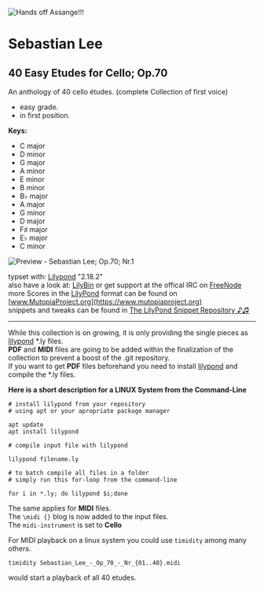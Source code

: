 ![Hands off Assange!!!](http://somersetbean.com/wp-content/uploads/2018/10/free-assange-banner-8ftx2ft-150ppi-WEB.jpg)

# Sebastian Lee
## 40 Easy Etudes for Cello; Op.70

An anthology of 40 cello études.
(complete Collection of first voice)

- easy grade.
- in first position.

**Keys:**

- C major
- D minor
- G major
- A minor
- E minor
- B minor
- B♭ major
- A major
- G minor
- D major
- F♯ major
- E♭ major
- C minor

![Preview - Sebastian Lee; Op.70; Nr.1](https://repository-images.githubusercontent.com/214755480/31790780-154a-11ea-9335-a4bf88f3bc7b)

typset with: [Lilypond](http://lilypond.org) "2.18.2"  
also have a look at: [LilyBin](http://lilybin.com)
or get support at the offical IRC on [FreeNode](http://webchat.freenode.net/?channels=lilypond)  
more Scores in the [LilyPond](http://lilypond.org) format can be found on [www.MutopiaProject.org](https://www.mutopiaproject.org)  
snippets and tweaks can be found in [The LilyPond Snippet Repository ♪♫](http://lsr.di.unimi.it/LSR/Search) 

______________________________________________________________________________________________________

While this collection is on growing, it is only providing the single pieces as [lilypond](http://lilypond.org) *.ly files.  
**PDF** and **MIDI** files are going to be added within the finalization of the collection to prevent a boost of the .git repository.  
If you want to get **PDF** files beforehand you need to install [lilypond](http://lilypond.org) and compile the *.ly files.

**Here is a short description for a LINUX System from the Command-Line**

```
# install lilypond from your repository
# using apt or your apropriate package manager

apt update
apt install lilypond

# compile input file with lilypond

lilypond filename.ly 

# to batch compile all files in a folder
# simply run this for-loop from the command-line

for i in *.ly; do lilypond $i;done
```

The same applies for **MIDI** files.  
The `\midi {}` blog is now added to the input files.  
The `midi-instrument` is set to **Cello**

For MIDI playback on a linux system you could use `timidity` among many others.

`timidity Sebastian_Lee_-_Op_70_-_Nr_{01..40}.midi`  

would start a playback of all 40 etudes.
